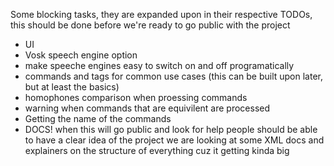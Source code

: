 ﻿Some blocking tasks, they are expanded upon in their respective TODOs, this should be done before we're ready to go
public with the project

- UI
- Vosk speech engine option
- make speeche engines easy to switch on and off programatically
- commands and tags for common use cases (this can be built upon later, but at least the basics)
- homophones comparison when proessing commands
- warning when commands that are equivilent are processed
- Getting the name of the commands
- DOCS! when this will go public and look for help people should be able to have a clear idea of the project we are
  looking at some XML docs and explainers on the structure of everything cuz it getting kinda big